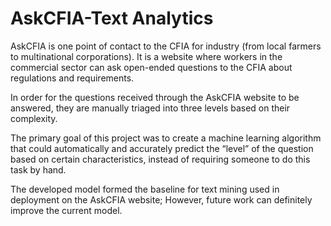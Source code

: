 # AskCFIA-Text Analytics

AskCFIA is one point of contact to the CFIA for industry (from local farmers to multinational corporations). It is a website where workers in the commercial sector can ask open-ended questions to the CFIA about regulations and requirements. 

In order for the questions received through the AskCFIA website to be answered, they are manually triaged into three levels based on their complexity. 

The primary goal of this project was to create a machine learning algorithm that could automatically and accurately predict the “level” of the question based on certain characteristics, instead of requiring someone to do this task by hand.

The developed model formed the baseline for text mining used in deployment on the AskCFIA website; However, future work can definitely improve the current model.


